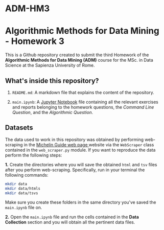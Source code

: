 # ADM-HM3

# Algorithmic Methods for Data Mining - Homework 3

 This is a Github repository created to submit the third Homework of the **Algorithmic Methods for Data Mining (ADM)** course for the MSc. in Data Science at the Sapienza University of Rome.


## What's inside this repository?

1. `README.md`: A markdown file that explains the content of the repository.

2. `main.ipynb`: A [Jupyter Notebook](https://nbviewer.org/github/msancor/ADM-HW3/blob/main/main.ipynb) file containing all the relevant exercises and reports belonging to the homework questions, the *Command Line Question*, and the *Algorithmic Question*.

 ## Datasets

 The data used to work in this repository was obtained by performing web-scraping in the [Michelin Guide web page ](https://guide.michelin.com/en/it/restaurants) website via the `WebScraper` class contained in the `web_scraper.py` module. If you want to reproduce the data perform the following steps:

 **1.** Create the directories where you will save the obtained `html` and `tsv` files after you perform web-scraping. Specifically, run in your terminal the following commands:

 ```bash
 mkdir data
 mkdir data/htmls
 mkdir data/tsvs
```

 Make sure you create these folders in the same directory you've saved the `main.ipynb` file on.

 **2.** Open the `main.ipynb` file and run the cells contained in the **Data Collection** section and you will obtain all the pertinent data files.
